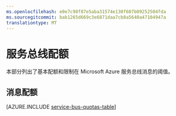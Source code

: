 ```yaml
---
ms.openlocfilehash: e0e7c98f87e5aba31574e130f607b09252504fda
ms.sourcegitcommit: bab1265d669c3e6871daa7cb8a5640a47104947a
translationtype: MT
---
```

<properties 
   pageTitle="服务总线配额"
   description="服务总线限制和配额。"
   services="service-bus"
   documentationCenter="na"
   authors="sethmanheim"
   manager="timlt"
   editor="" />
<tags 
   ms.service="service-bus"
   ms.devlang="na"
   ms.topic="article"
   ms.tgt_pltfrm="na"
   ms.workload="tbd"
   ms.date="07/10/2015"
   ms.author="sethm" />

# 服务总线配额

本部分列出了基本配额和限制在 Microsoft Azure 服务总线消息的阈值。

## 消息配额

[AZURE.INCLUDE [service-bus-quotas-table](../../includes/service-bus-quotas-table.md)] 